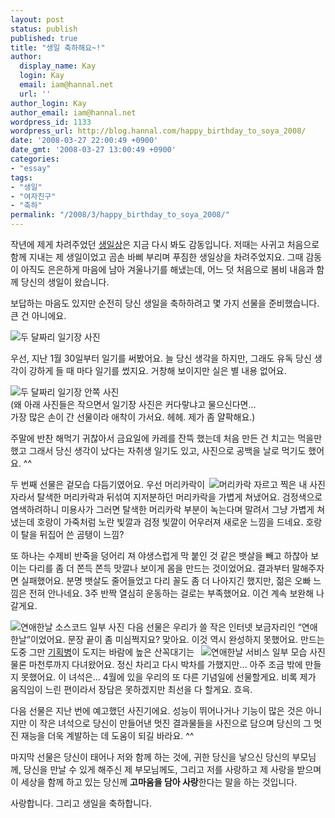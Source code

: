 ```yaml
---
layout: post
status: publish
published: true
title: "생일 축하해요~!"
author:
  display_name: Kay
  login: Kay
  email: iam@hannal.net
  url: ''
author_login: Kay
author_email: iam@hannal.net
wordpress_id: 1133
wordpress_url: http://blog.hannal.com/happy_birthday_to_soya_2008/
date: '2008-03-27 22:00:49 +0900'
date_gmt: '2008-03-27 13:00:49 +0900'
categories:
- "essay"
tags:
- "생일"
- "여자친구"
- "축하"
permalink: "/2008/3/happy_birthday_to_soya_2008/"
---
```

<p>작년에 제게 차려주었던 <a href="http://mintgirl22.egloos.com/903043">생일상</a>은 지금 다시 봐도 감동입니다. 저때는 사귀고 처음으로 함께 지내는 제 생일이었고 곰손 바삐 부리며 푸짐한 생일상을 차려주었지요. 그때 감동이 아직도 은은하게 마음에 남아 겨울나기를 해냈는데, 어느 덧 처음으로 봄비 내음과 함께 당신의 생일이 왔습니다.</p>
<p>보답하는 마음도 있지만 순전히 당신 생일을 축하하려고 몇 가지 선물을 준비했습니다. 큰 건 아니에요.</p>
<p class="centerphoto"><img src="http://blog.hannal.com/assets/uploads/2008/03/diary_present_by_hannal_011.jpg" alt="두 달짜리 일기장 사진" /></p>
<p>우선, 지난 1월 30일부터 일기를 써봤어요. 늘 당신 생각을 하지만, 그래도 유독 당신 생각이 강하게 들 때 마다 일기를 썼지요. 거창해 보이지만 실은 별 내용 없어요.</p>
<p class="centerphoto"><img src="http://blog.hannal.com/assets/uploads/2008/03/diary_present_by_hannal_021.jpg" alt="두 달짜리 일기장 안쪽 사진" /><br />
(왜 아래 사진들은 작으면서 일기장 사진은 커다랗냐고 물으신다면...<br />가장 많은 손이 간 선물이라 애착이 가서요. 헤헤. 제가 좀 얄팍해요.)</p>
<p>주말에 반찬 해먹기 귀찮아서 금요일에 카레를 잔뜩 했는데 처음 만든 건 치고는 먹을만 했고 그래서 당신 생각이 났다는 자취생 일기도 있고, 사진으로 공백을 날로 먹기도 했어요. ^^</p>
<p><img src="http://blog.hannal.com/assets/uploads/2008/03/new_hair_hannal1.jpg" alt="머리카락 자르고 찍은 내 사진" style="float: right; margin-left: 5px;" />두 번째 선물은 겉모습 다듬기였어요. 우선 머리카락이 자라서 탈색한 머리카락과 뒤섞여 지저분하던 머리카락을 가볍게 쳐냈어요. 검정색으로 염색하려하니 미용사가 그러면 탈색한 머리카락 부분이 녹는다며 말려서 그냥 가볍게 쳐냈는데 호랑이 가죽처럼 노란 빛깔과 검정 빛깔이 어우러져 새로운 느낌을 드네요. 호랑이 탈을 뒤집어 쓴 곰탱이 느낌?</p>
<p style="clear: both;">또 하나는 수제비 반죽을 덩어리 져 야생스럽게 막 붙인 것 같은 뱃살을 빼고 하찮아 보이는 다리를 좀 더 쫀득 쫀득 맛깔나 보이게 몸을 만드는 것이었어요. 결과부터 말해주자면 실패했어요. 분명 뱃살도 줄어들었고 다리 꼴도 좀 더 나아지긴 했지만, 젊은 오빠 느낌은 전혀 안나네요. 3주 반짝 열심히 운동하는 걸로는 부족했어요. 이건 계속 보완해 나갈게요.</p>
<p><img src="http://blog.hannal.com/assets/uploads/2008/03/lovehannal_021.jpg" alt="연애한날 소스코드 일부 사진" style="float: left; margin-right: 5px;" />다음 선물은 우리가 쓸 작은 인터넷 보금자리인 “연애한날”이었어요. 문장 끝이 좀 미심쩍지요? 맞아요. 이것 역시 완성하지 못했어요. <img src="http://blog.hannal.com/assets/uploads/2008/03/lovehannal_011.jpg" alt="연애한날 서비스 일부 모습 사진" style="float: right; margin-left: 5px;" />만드는 도중 그만 <a href="http://blog.hannal.com/a_dreamer/">기획병</a>이 도지는 바람에 높은 산꼭대기는 물론 마천루까지 다녀왔어요. 정신 차리고 다시 박차를 가했지만... 아주 조금 밖에 만들지 못했어요. 이 녀석은... 4월에 있을 우리의 또 다른 기념일에 선물할게요. 비록 제가 움직임이 느린 편이라서 장담은 못하겠지만 최선을 다 할게요. 흐윽.</p>
<p style="clear: both;">다음 선물은 지난 번에 예고했던 사진기에요. 성능이 뛰어나거나 기능이 많은 것은 아니지만 이 작은 녀석으로 당신이 만들어낸 멋진 결과물들을 사진으로 담으며 당신의 그 멋진 재능을 더욱 계발하는 데 도움이 되길 바라요. ^^</p>
<p>마지막 선물은 당신이 태어나 저와 함께 하는 것에, 귀한 당신을 낳으신 당신의 부모님께, 당신을 만날 수 있게 해주신 제 부모님께도, 그리고 저를 사랑하고 제 사랑을 받으며 이 세상을 함께 하고 있는 당신께 <strong>고마움을 담아 사랑</strong>한다는 말을 하는 것입니다.</p>
<p>사랑합니다. 그리고 생일을 축하합니다.</p>
